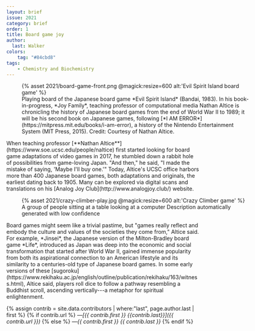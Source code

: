 ```yaml
---
layout: brief
issue: 2021
category: brief
order: 1
title: Board game joy
author:
  last: Walker
colors:
    tag: "#84cbd8"
tags:
    - Chemistry and Biochemistry
---
```

<figure class="right" style="width:600px">
  {% asset 2021/board-game-front.png @magick:resize=600 alt:'Evil Spirit Island board game' %}<figcaption markdown="span">Playing board of the Japanese board game *Evil Spirit Island* (Bandai, 1983). In his book-in-progress, *Joy Family*, teaching professor of computational media Nathan Altice is chronicling the history of Japanese board games from the end of World War II to 1989; it will be his second book on Japanese games, following [*I AM ERROR*](https://mitpress.mit.edu/books/i-am-error), a history of the Nintendo Entertainment System (MIT Press, 2015). Credit: Courtesy of Nathan Altice.</figcaption>
</figure>
When teaching professor [**Nathan Altice**](https://www.soe.ucsc.edu/people/naltice) first started looking for board game adaptations of video games in 2017, he stumbled down a rabbit hole of possibilities from game-loving Japan. "And then," he said, "I made the mistake of saying, 'Maybe I'll buy one.'" Today, Altice's UCSC office harbors more than 400 Japanese board games, both adaptations and originals, the earliest dating back to 1905. Many can be explored via digital scans and translations on his [Analog Joy Club](http://www.analogjoy.club/) website.
<figure style="width:600px">
  {% asset 2021/crazy-climber-play.jpg @magick:resize=600 alt:'Crazy Climber game' %}<figcaption markdown="span">A group of people sitting at a table looking at a computer Description automatically generated with low confidence</figcaption>
</figure>
Board games might seem like a trivial pastime, but "games really reflect and embody the culture and values of the societies they come from," Altice said. For example, *Jinsei*, the Japanese version of the Milton-Bradley board game *Life*, introduced as Japan was deep into the economic and social transformation that started after World War II, gained immense popularity from both its aspirational connection to an American lifestyle and its similarity to a centuries-old type of Japanese board games. In some early versions of these [sugoroku](https://www.rekihaku.ac.jp/english/outline/publication/rekihaku/163/witness.html), Altice said, players roll dice to follow a pathway resembling a Buddhist scroll, ascending vertically---a metaphor for spiritual enlightenment.

{% assign contrib = site.data.contributors | where:"last", page.author.last | first %}
{% if contrib.url %}
*&mdash;[{{ contrib.first }} {{contrib.last}}]({{ contrib.url }})*
{% else %}
*&mdash;{{ contrib.first }} {{ contrib.last }}*
{% endif %}
